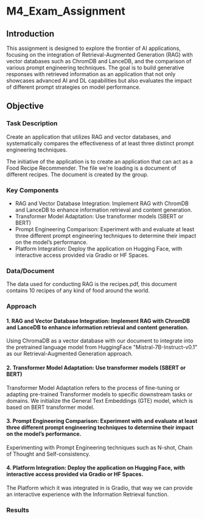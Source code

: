 # M4_Exam_Assignment

## Introduction
This assignment is designed to explore the frontier of AI applications, focusing on the integration of Retrieval-Augmented Generation (RAG) with vector databases such as ChromDB and LanceDB, and the comparison of various prompt engineering techniques. The goal is to build generative responses with retrieved information as an application that not only showcases advanced AI and DL capabilities but also evaluates the impact of different prompt strategies on model performance.

## Objective
### Task Description
Create an application that utilizes RAG and vector databases, and systematically compares the effectiveness of at least three distinct prompt engineering techniques.

The initiative of the application is to create an application that can act as a Food Recipe Recommender. The file we're loading is a document of different recipes. The document is created by the group.

### Key Components
- RAG and Vector Database Integration: Implement RAG with ChromDB and LanceDB to enhance information retrieval and content generation.
- Transformer Model Adaptation: Use transformer models (SBERT or BERT)
- Prompt Engineering Comparison: Experiment with and evaluate at least three different prompt engineering techniques to determine their impact on the model’s performance.
- Platform Integration: Deploy the application on Hugging Face, with interactive access provided via Gradio or HF Spaces.

### Data/Document
The data used for conducting RAG is the recipes.pdf, this document contains 10 recipes of any kind of food around the world.

### Approach

#### 1. RAG and Vector Database Integration: Implement RAG with ChromDB and LanceDB to enhance information retrieval and content generation.
Using ChromaDB as a vector database with our document to integrate into the pretrained language model from HuggingFace "Mistral-7B-Instruct-v0.1" as our Retrieval-Augmented Generation approach.

#### 2. Transformer Model Adaptation: Use transformer models (SBERT or BERT)
Transformer Model Adaptation refers to the process of fine-tuning or adapting pre-trained Transformer models to specific downstream tasks or domains. We initialize the General Text Embeddings (GTE) model, which is based on BERT transformer model.

#### 3. Prompt Engineering Comparison: Experiment with and evaluate at least three different prompt engineering techniques to determine their impact on the model’s performance.
Experimenting with Prompt Engineering techniques such as N-shot, Chain of Thought and Self-consistency. 

#### 4. Platform Integration: Deploy the application on Hugging Face, with interactive access provided via Gradio or HF Spaces.
The Platform which it was integrated in is Gradio, that way we can provide an interactive experience with the Information Retrieval function.

### Results

